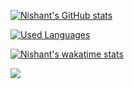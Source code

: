 [![Nishant's GitHub stats](https://github-readme-stats.vercel.app/api?username=nishant-666&show_icons=true&theme=merko)](https://github.com/nishant-666/github-readme-stats)

[![Used Languages](https://github-readme-stats.vercel.app/api/top-langs/?username=nishant-666&show_icons=true&theme=merko)](https://github.com/nishant-666/github-readme-stats)

[![Nishant's wakatime stats](https://github-readme-stats.vercel.app/api/wakatime?username=nishant-666)](https://github.com/anuraghazra/github-readme-stats)

![](https://komarev.com/ghpvc/?username=nishant-666)
